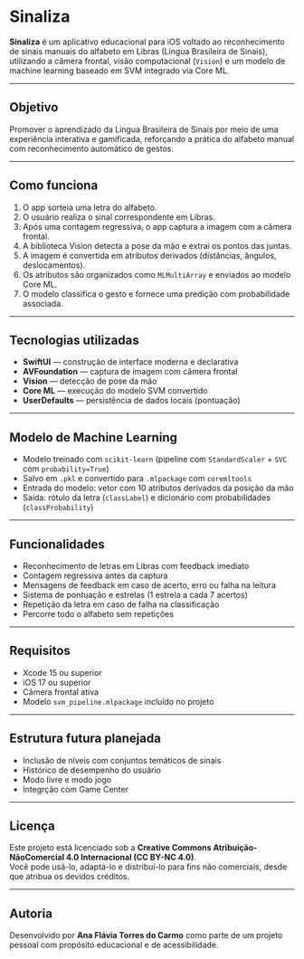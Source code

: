 # Sinaliza

**Sinaliza** é um aplicativo educacional para iOS voltado ao reconhecimento de sinais manuais do alfabeto em Libras (Língua Brasileira de Sinais), utilizando a câmera frontal, visão computacional (`Vision`) e um modelo de machine learning baseado em SVM integrado via Core ML.

---

## Objetivo

Promover o aprendizado da Língua Brasileira de Sinais por meio de uma experiência interativa e gamificada, reforçando a prática do alfabeto manual com reconhecimento automático de gestos.

---

## Como funciona

1. O app sorteia uma letra do alfabeto.
2. O usuário realiza o sinal correspondente em Libras.
3. Após uma contagem regressiva, o app captura a imagem com a câmera frontal.
4. A biblioteca Vision detecta a pose da mão e extrai os pontos das juntas.
5. A imagem é convertida em atributos derivados (distâncias, ângulos, deslocamentos).
6. Os atributos são organizados como `MLMultiArray` e enviados ao modelo Core ML.
7. O modelo classifica o gesto e fornece uma predição com probabilidade associada.

---

## Tecnologias utilizadas

- **SwiftUI** — construção de interface moderna e declarativa
- **AVFoundation** — captura de imagem com câmera frontal
- **Vision** — detecção de pose da mão
- **Core ML** — execução do modelo SVM convertido
- **UserDefaults** — persistência de dados locais (pontuação)

---

## Modelo de Machine Learning

- Modelo treinado com `scikit-learn` (pipeline com `StandardScaler` + `SVC` com `probability=True`)
- Salvo em `.pkl` e convertido para `.mlpackage` com `coremltools`
- Entrada do modelo: vetor com 10 atributos derivados da posição da mão
- Saída: rótulo da letra (`classLabel`) e dicionário com probabilidades (`classProbability`)

---

## Funcionalidades

- Reconhecimento de letras em Libras com feedback imediato
- Contagem regressiva antes da captura
- Mensagens de feedback em caso de acerto, erro ou falha na leitura
- Sistema de pontuação e estrelas (1 estrela a cada 7 acertos)
- Repetição da letra em caso de falha na classificação
- Percorre todo o alfabeto sem repetições

---

## Requisitos

- Xcode 15 ou superior
- iOS 17 ou superior
- Câmera frontal ativa
- Modelo `svm_pipeline.mlpackage` incluído no projeto

---

## Estrutura futura planejada

- Inclusão de níveis com conjuntos temáticos de sinais
- Histórico de desempenho do usuário
- Modo livre e modo jogo
- Integrção com Game Center

---

## Licença

Este projeto está licenciado sob a **Creative Commons Atribuição-NãoComercial 4.0 Internacional (CC BY-NC 4.0)**.  
Você pode usá-lo, adaptá-lo e distribuí-lo para fins não comerciais, desde que atribua os devidos créditos.

---

## Autoria

Desenvolvido por **Ana Flávia Torres do Carmo** como parte de um projeto pessoal com propósito educacional e de acessibilidade.
